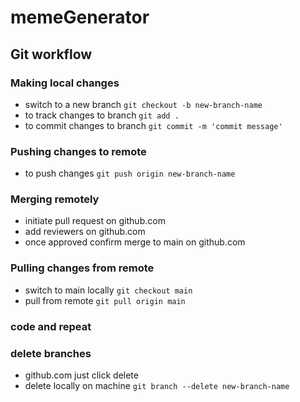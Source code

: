 # memeGenerator

## Git workflow

### Making local changes

- switch to a new branch `git checkout -b new-branch-name`
- to track changes to branch `git add .`
- to commit changes to branch `git commit -m 'commit message'`

### Pushing changes to remote

- to push changes `git push origin new-branch-name`

### Merging remotely

- initiate pull request on github.com
- add reviewers on github.com
- once approved confirm merge to main on github.com

### Pulling changes from remote

- switch to main locally `git checkout main`
- pull from remote `git pull origin main`

### code and repeat

### delete branches

- github.com just click delete
- delete locally on machine `git branch --delete new-branch-name`
